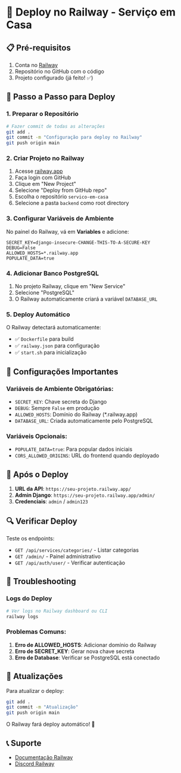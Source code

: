 # 🚂 Deploy no Railway - Serviço em Casa

## 📋 Pré-requisitos

1. Conta no [Railway](https://railway.app)
2. Repositório no GitHub com o código
3. Projeto configurado (já feito! ✅)

## 🚀 Passo a Passo para Deploy

### 1. Preparar o Repositório
```bash
# Fazer commit de todas as alterações
git add .
git commit -m "Configuração para deploy no Railway"
git push origin main
```

### 2. Criar Projeto no Railway

1. Acesse [railway.app](https://railway.app)
2. Faça login com GitHub
3. Clique em "New Project"
4. Selecione "Deploy from GitHub repo"
5. Escolha o repositório `servico-em-casa`
6. Selecione a pasta `backend` como root directory

### 3. Configurar Variáveis de Ambiente

No painel do Railway, vá em **Variables** e adicione:

```env
SECRET_KEY=django-insecure-CHANGE-THIS-TO-A-SECURE-KEY
DEBUG=False
ALLOWED_HOSTS=*.railway.app
POPULATE_DATA=true
```

### 4. Adicionar Banco PostgreSQL

1. No projeto Railway, clique em "New Service"
2. Selecione "PostgreSQL"
3. O Railway automaticamente criará a variável `DATABASE_URL`

### 5. Deploy Automático

O Railway detectará automaticamente:
- ✅ `Dockerfile` para build
- ✅ `railway.json` para configuração
- ✅ `start.sh` para inicialização

## 🔧 Configurações Importantes

### Variáveis de Ambiente Obrigatórias:
- `SECRET_KEY`: Chave secreta do Django
- `DEBUG`: Sempre `False` em produção
- `ALLOWED_HOSTS`: Domínio do Railway (*.railway.app)
- `DATABASE_URL`: Criada automaticamente pelo PostgreSQL

### Variáveis Opcionais:
- `POPULATE_DATA=true`: Para popular dados iniciais
- `CORS_ALLOWED_ORIGINS`: URL do frontend quando deployado

## 📱 Após o Deploy

1. **URL da API**: `https://seu-projeto.railway.app/`
2. **Admin Django**: `https://seu-projeto.railway.app/admin/`
3. **Credenciais**: `admin` / `admin123`

## 🔍 Verificar Deploy

Teste os endpoints:
- `GET /api/services/categories/` - Listar categorias
- `GET /admin/` - Painel administrativo
- `GET /api/auth/user/` - Verificar autenticação

## 🐛 Troubleshooting

### Logs do Deploy
```bash
# Ver logs no Railway dashboard ou CLI
railway logs
```

### Problemas Comuns:
1. **Erro de ALLOWED_HOSTS**: Adicionar domínio do Railway
2. **Erro de SECRET_KEY**: Gerar nova chave secreta
3. **Erro de Database**: Verificar se PostgreSQL está conectado

## 🔄 Atualizações

Para atualizar o deploy:
```bash
git add .
git commit -m "Atualização"
git push origin main
```

O Railway fará deploy automático! 🎉

## 📞 Suporte

- [Documentação Railway](https://docs.railway.app)
- [Discord Railway](https://discord.gg/railway)
